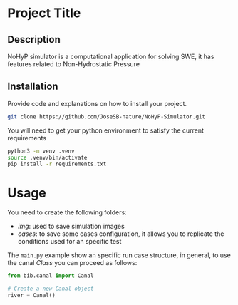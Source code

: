# Project Title

## Description

NoHyP simulator is a computational application for solving SWE, it has features related to Non-Hydrostatic Pressure

## Installation

Provide code and explanations on how to install your project.

```bash
git clone https://github.com/JoseSB-nature/NoHyP-Simulator.git
```

You will need to get your python environment to satisfy the current requirements

```bash
python3 -m venv .venv
source .venv/bin/activate
pip install -r requirements.txt
```


# Usage
You need to create the following folders:

- _img_: used to save simulation images
- _cases_: to save some cases configuration, it allows you to replicate the conditions used for an specific test

The ```main.py``` example show an specific run case structure, in general, to use the canal _Class_ you can proceed as follows:

```python
from bib.canal import Canal

# Create a new Canal object
river = Canal()
```
